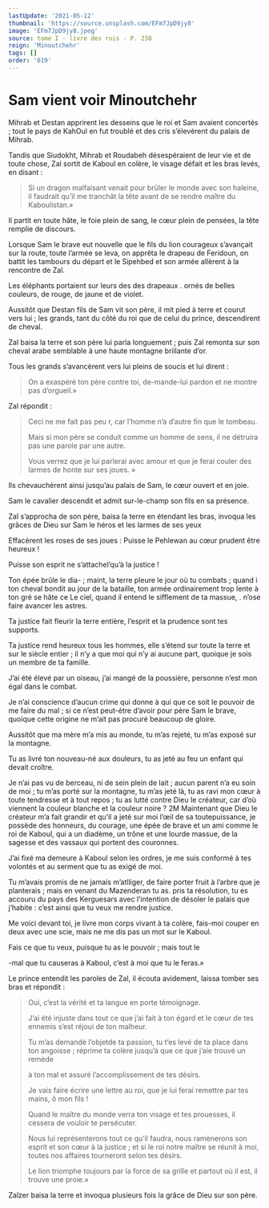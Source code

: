 ```yaml
---
lastUpdate: '2021-05-12'
thumbnail: 'https://source.unsplash.com/EFm7JpD9jy8'
image: 'EFm7JpD9jy8.jpeg'
source: tome I - livre des rois - P. 238
reign: 'Minoutchehr'
tags: []
order: '019'
---
```


# Sam vient voir Minoutchehr

Mihrab et Destan apprirent les desseins que le roi et Sam avaient concertés ; tout le pays de KahOul en fut troublé et des cris s’élevèrent du palais de Mihrab.

Tandis que Siudokht, Mihrab et Roudabeh désespéraient de leur vie et de toute chose, Zal sortit de Kaboul en colère, le visage défait et les bras levés, en disant :

> Si un dragon malfaisant venait pour brûler le monde avec son haleine, il faudrait qu’il me tranchât la tête avant de se rendre maître du Kaboulistan.»

Il partit en toute hâte, le foie plein de sang, le cœur plein de pensées, la tête remplie de discours.

Lorsque Sam le brave eut nouvelle que le fils du lion courageux s’avançait sur la route, toute l’armée se leva, on apprêta le drapeau de Feridoun, on battit les tambours du départ et le Sipehbed et son armée allèrent à la rencontre de Zal.

Les éléphants portaient sur leurs des des drapeaux
. ornés de belles couleurs, de rouge, de jaune et de violet.

Aussitôt que Destan fils de Sam vit son père, il mit pied à terre et courut vers lui ; les grands, tant du côté du roi que de celui du prince, descendirent de cheval.

Zal baisa la terre et son père lui parla longuement ; puis Zal remonta sur son cheval arabe semblable à une haute montagne brillante d’or.

Tous les grands s’avancèrent vers lui pleins de soucis et lui dirent :

> On a exaspéré ton père contre toi, de-mande-lui pardon et ne montre pas d’orgueil.»

Zal répondit :

> Ceci ne me fait pas peu r, car l’homme n’a d’autre fin que le tombeau.
>
> Mais si mon père se conduit comme un homme de sens, il ne détruira pas une parole par une autre.
>
> Vous verrez que je lui parlerai avec amour et que je ferai couler des larmes de honte sur ses joues. »

Ils chevauchèrent ainsi jusqu’au palais de Sam, le cœur ouvert et en joie.

Sam le cavalier descendit et admit sur-le-champ son fils en sa présence.

Zal s’approcha de son père, baisa la terre en étendant les bras, invoqua les grâces de Dieu sur Sam le héros et les larmes de ses yeux

Effacèrent les roses de ses joues : Puisse le Pehlewan au cœur prudent être heureux !

Puisse son esprit ne s’attachel’qu’à la justice !

Ton épée brûle le dia- ; maint, la terre pleure le jour où tu combats ; quand i ton cheval bondit au jour de la bataille, ton armée ordinairement trop lente à ton gré se hâte ce Le ciel, quand il entend le sifflement de ta massue, . n’ose faire avancer les astres.

Ta justice fait fleurir la terre entière, l’esprit et la prudence sont tes supports.

Ta justice rend heureux tous les hommes, elle s’étend sur toute la terre et sur le siècle entier ; il n’y a que moi qui n’y ai aucune part, quoique je sois un membre de ta famille.

J’ai été élevé par un oiseau, j’ai mangé de la poussière, personne n’est mon égal dans le combat.

Je n’ai conscience d’aucun crime qui donne à qui que ce soit le pouvoir de me faire du mal ; si ce n’est peut-étre d’avoir pour père Sam le brave, quoique cette origine ne m’ait pas procuré beaucoup de gloire.

Aussitôt que ma mère m’a mis au monde, tu m’as rejeté, tu m’as exposé sur la montagne.

Tu as livré ton nouveau-né aux douleurs, tu as jeté au feu un enfant qui devait croître.

Je n’ai pas vu de berceau, ni de sein plein de lait ; aucun parent n’a eu soin de moi ; tu m’as porté sur la montagne, tu m’as jeté là, tu as ravi mon cœur à toute tendresse et à tout repos ; tu as lutté contre Dieu le créateur, car d’où viennent la couleur blanche et la couleur noire ? 2M Maintenant que Dieu le créateur m’a fait grandir et qu’il a jeté sur moi l’œil de sa toutepuissance, je possède des honneurs, du courage, une épée de brave et un ami comme le roi de Kaboul, qui a un diadème, un trône et une lourde massue, de la sagesse et des vassaux qui portent des couronnes.

J’ai fixé ma demeure à Kaboul selon les ordres, je me suis conformé à tes volontés et au serment que tu as exigé de moi.

Tu m’avais promis de ne jamais m’atlliger, de faire porter fruit à l’arbre que je planterais ; mais en venant du Mazenderan tu as. pris ta résolution, tu es accouru du pays des Kerguesars avec l’intention de désoler le palais que j’habite : c’est ainsi que tu veux me rendre justice.

Me voici devant toi, je livre mon corps vivant à ta colère, fais-moi couper en deux avec une scie, mais ne me dis pas un mot sur le Kaboul.

Fais ce que tu veux, puisque tu as le pouvoir ; mais tout le

-mal que tu causeras à Kaboul, c’est à moi que tu le feras.»

Le prince entendit les paroles de Zal, il écouta avidement, laissa tomber ses bras et répondit :

> Oui, c’est la vérité et ta langue en porte témoignage.
>
> J’ai été injuste dans tout ce que j’ai fait à ton égard et le cœur de tes ennemis s’est réjoui de ton malheur.
>
> Tu m’as demandé l’objetde ta passion, tu t’es levé de ta place dans ton angoisse ; réprime ta colère jusqu’à que ce que j’aie trouvé un remède
>
> à ton mal et assuré l’accomplissement de tes désirs.
>
> Je vais faire écrire une lettre au roi, que je lui ferai remettre par tes mains, ô mon fils !
>
> Quand le maître du monde verra ton visage et tes prouesses, il cessera de vouloir te persécuter.
>
> Nous lui représenterons tout ce qu’il faudra, nous ramènerons son esprit et son cœur à la justice ; et si le roi notre maître se réunit à moi, toutes nos affaires tourneront selon tes désirs.
>
> Le lion triomphe toujours par la force de sa grille et partout où il est, il trouve une proie.»

Zalzer baisa la terre et invoqua plusieurs fois la grâce de Dieu sur son père.
